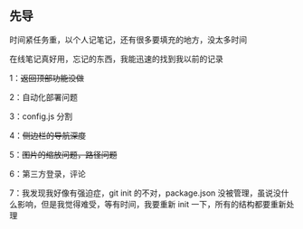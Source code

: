 ## 先导

时间紧任务重，以个人记笔记，还有很多要填充的地方，没太多时间

在线笔记真好用，忘记的东西，我能迅速的找到我以前的记录

1：~~返回顶部功能没做~~

2：自动化部署问题

3：config.js 分割

4：~~侧边栏的导航深度~~

5：~~图片的缩放问题，路径问题~~

6：第三方登录，评论

7：我发现我好像有强迫症，git init 的不对，package.json 没被管理，虽说没什么影响，但是我觉得难受，等有时间，我要重新 init 一下，所有的结构都要重新处理

